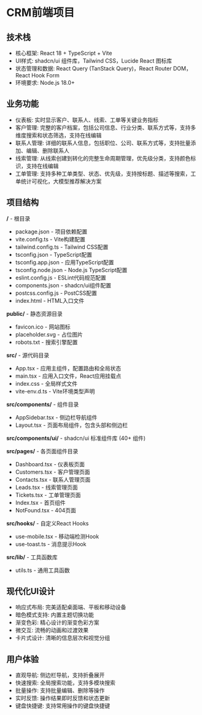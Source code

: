 # CRM前端项目

## 技术栈
- 核心框架: React 18 + TypeScript + Vite
- UI样式: shadcn/ui 组件库，Tailwind CSS，Lucide React 图标库
- 状态管理和数据: React Query (TanStack Query)，React Router DOM，React Hook Form
- 环境要求: Node.js 18.0+

## 业务功能
- 仪表板: 实时显示客户、联系人、线索、工单等关键业务指标
- 客户管理: 完整的客户档案，包括公司信息、行业分类、联系方式等，支持多维度搜索和状态筛选，支持在线编辑
- 联系人管理: 详细的联系人信息，包括职位、公司、联系方式等，支持批量添加、编辑、删除联系人
- 线索管理: 从线索创建到转化的完整生命周期管理，优先级分类，支持颜色标识，支持在线编辑
- 工单管理: 支持多种工单类型、状态、优先级，支持按标题、描述等搜索，工单统计可视化，大模型推荐解决方案

## 项目结构

**/** - 根目录
- package.json - 项目依赖配置
- vite.config.ts - Vite构建配置
- tailwind.config.ts - Tailwind CSS配置
- tsconfig.json - TypeScript配置
- tsconfig.app.json - 应用TypeScript配置
- tsconfig.node.json - Node.js TypeScript配置
- eslint.config.js - ESLint代码规范配置
- components.json - shadcn/ui组件配置
- postcss.config.js - PostCSS配置
- index.html - HTML入口文件

**public/** - 静态资源目录
- favicon.ico - 网站图标
- placeholder.svg - 占位图片
- robots.txt - 搜索引擎配置

**src/** - 源代码目录
- App.tsx - 应用主组件，配置路由和全局状态
- main.tsx - 应用入口文件，React应用挂载点
- index.css - 全局样式文件
- vite-env.d.ts - Vite环境类型声明

**src/components/** - 组件目录
- AppSidebar.tsx - 侧边栏导航组件
- Layout.tsx - 页面布局组件，包含头部和侧边栏

**src/components/ui/** - shadcn/ui 标准组件库 (40+ 组件)

**src/pages/** - 各页面组件目录
- Dashboard.tsx - 仪表板页面
- Customers.tsx - 客户管理页面
- Contacts.tsx - 联系人管理页面
- Leads.tsx - 线索管理页面
- Tickets.tsx - 工单管理页面
- Index.tsx - 首页组件
- NotFound.tsx - 404页面

**src/hooks/** - 自定义React Hooks
- use-mobile.tsx - 移动端检测Hook
- use-toast.ts - 消息提示Hook

**src/lib/** - 工具函数库
- utils.ts - 通用工具函数

## 现代化UI设计
- 响应式布局: 完美适配桌面端、平板和移动设备
- 暗色模式支持: 内置主题切换功能
- 渐变色彩: 精心设计的渐变色彩方案
- 微交互: 流畅的动画和过渡效果
- 卡片式设计: 清晰的信息层次和视觉分组

## 用户体验
- 直观导航: 侧边栏导航，支持折叠展开
- 快速搜索: 全局搜索功能，支持多模块搜索
- 批量操作: 支持批量编辑、删除等操作
- 实时反馈: 操作结果即时反馈和状态更新
- 键盘快捷键: 支持常用操作的键盘快捷键